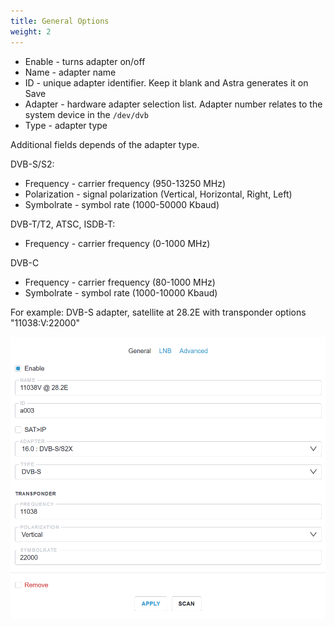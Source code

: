 ```yaml
---
title: General Options
weight: 2
---
```


- Enable - turns adapter on/off
- Name - adapter name
- ID - unique adapter identifier. Keep it blank and Astra generates it on Save
- Adapter - hardware adapter selection list. Adapter number relates to the system device in the `/dev/dvb`
- Type - adapter type

Additional fields depends of the adapter type.

DVB-S/S2:

- Frequency - carrier frequency (950-13250 MHz)
- Polarization - signal polarization (Vertical, Horizontal, Right, Left)
- Symbolrate - symbol rate (1000-50000 Kbaud)

DVB-T/T2, ATSC, ISDB-T:

- Frequency - carrier frequency (0-1000 MHz)

DVB-C

- Frequency - carrier frequency (80-1000 MHz)
- Symbolrate - symbol rate (1000-10000 Kbaud)

For example: DVB-S adapter, satellite at 28.2E with transponder options "11038:V:22000"

![DVB-S Gerneral Options](general.png)
